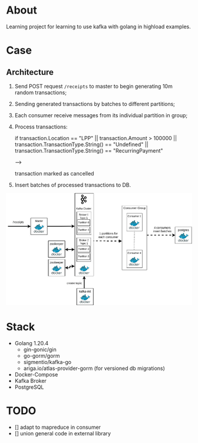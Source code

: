 # About
Learning project for learning to use kafka with golang in highload examples.

# Case


## Architecture
1. Send POST request `/receipts` to master to begin generating 10m random transactions;
2. Sending generated transactions by batches to different partitions;
3. Each consumer receive messages from its individual partition in group;
4. Process transactions: 

    if transaction.Location == "LPP" || transaction.Amount > 100000 || transaction.TransactionType.String() == "Undefined" || transaction.TransactionType.String() == "RecurringPayment" 
    
    -->
    
     transaction marked as cancelled
5. Insert batches of processed transactions to DB.

 ![](/docs/architecture.jpg)

# Stack
* Golang 1.20.4
    * gin-gonic/gin 
    * go-gorm/gorm
    * sigmentio/kafka-go
    * ariga.io/atlas-provider-gorm (for versioned db migrations)
* Docker-Compose
* Kafka Broker
* PostgreSQL

# TODO
- [] adapt to mapreduce in consumer
- [] union general code in external library